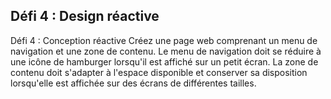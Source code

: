 ## Défi 4 : Design réactive

Défi 4 : Conception réactive
Créez une page web comprenant un menu de navigation et une zone de contenu. Le menu de navigation doit se réduire à une icône de hamburger lorsqu'il est affiché sur un petit écran. La zone de contenu doit s'adapter à l'espace disponible et conserver sa disposition lorsqu'elle est affichée sur des écrans de différentes tailles.
